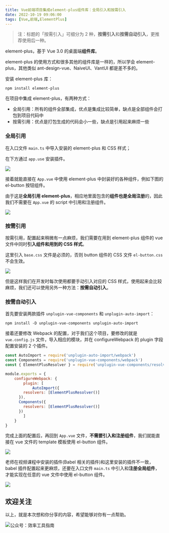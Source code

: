 ```yaml
---
title: Vue前端项目集成element-plus组件库：全局引入和按需引入                  
date: 2022-10-19 09:06:00               
tags: [Vue,前端,ElementPlus]                                                                       
---
```


> 注：标题的「按需引入」可细分为 2 种，**按需引入**和**按需自动引入**，更推荐使用后一种。      


element-plus，基于 Vue 3.0 的桌面端**组件库**。      

element-plus 的使用方式和很多其他的组件库是一样的，所以学会 element-plus，其他类似 ant-design-vue、NaiveUI、VantUI 都是差不多的。   


安装 element-plus 库：  

```
npm install element-plus
```

在项目中集成 element-plus，有两种方式：  

* 全局引用：所有的组件全部集成，优点是集成比较简单，缺点是全部组件会打包到项目代码中       
* 按需引用：优点是打包生成的代码会小一些，缺点是引用起来麻烦一些    

### 全局引用  

在入口文件 `main.ts` 中导入安装的 element-plus 和 CSS 样式；     

在下方通过 `app.use` 安装插件。   

![](https://article-picbed-1302715071.cos.ap-guangzhou.myqcloud.com/2022/10/19/16658023949845.jpg)

接着就能直接在 `App.vue` 中使用 element-plus 中封装好的各种组件，例如下图的 el-button 按钮组件。    

由于这是**全局引用 element-plus**，相应地里面包含的**组件也是全局注册**的，因此我们不需要在 `App.vue` 的 script 中引用和注册组件。   

![](https://article-picbed-1302715071.cos.ap-guangzhou.myqcloud.com/2022/10/19/16658032948529.jpg)


### 按需引用   

按需引用，配置起来稍微有一点麻烦，我们需要在用到 element-plus 组件的 vue 文件中同时**引入组件和用到的 CSS 样式**。   

这里引入 `base.css` 文件是必须的，否则 button 组件的 CSS 文件 `el-button.css` 不会生效。     

![](https://article-picbed-1302715071.cos.ap-guangzhou.myqcloud.com/2022/10/19/16658089071674.jpg)

但是这样我们在开发时每次使用都要手动引入对应的 CSS 样式，使用起来会比较麻烦，我们还可以使用另外一种方法：**按需自动引入**。   

### 按需自动引入   

首先要安装两款插件 `unplugin-vue-components` 和 `unplugin-auto-import`：     

```
npm install -D unplugin-vue-components unplugin-auto-import
```

接着还要修改 Webpack 的配置，对于我们这个项目，要修改的就是 `vue.config.js` 文件，导入相应的模块，并在 configureWebpack 的 plugin 字段配置安装的 2 个插件。    

```js
const AutoImport = require('unplugin-auto-import/webpack')
const Components = require('unplugin-vue-components/webpack')
const { ElementPlusResolver } = require('unplugin-vue-components/resolvers')

module.exports = {
    configureWebpack: {
        plugin: [
            AutoImport({
        resolvers: [ElementPlusResolver()]
      }),
      Components({
        resolvers: [ElementPlusResolver()]
      })
        ]
    }
}

```

完成上面的配置后，再回到 `App.vue` 文件，**不需要引入和注册组件**，我们就能直接在 vue 文件的 template 模板使用 el-button 组件。    

![](https://article-picbed-1302715071.cos.ap-guangzhou.myqcloud.com/2022/10/19/16658190884582.jpg)


老师在视频课程中安装的插件(Babel 相关的插件)和这里安装的插件不一致，babel 插件配置起来更麻烦，还要在入口文件 `main.ts` 中引入和**注册全局组件**，才能实现在任意的 vue 文件中使用 el-button 组件。   

![](https://article-picbed-1302715071.cos.ap-guangzhou.myqcloud.com/2022/10/19/16658192180100.jpg)


## 欢迎关注     

以上，就是本次想和你分享的内容，希望能够对你有一点帮助。     

![公众号：效率工具指南](https://article-picbed-1302715071.cos.ap-guangzhou.myqcloud.com/2021/05/28/gong-zhong-hao-wei-bu-er-wei-ma-dailogo.png)       